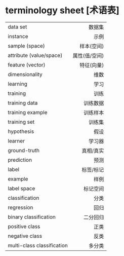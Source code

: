 # terminology sheet [术语表]
| | |
|:-|-:|
|data set|数据集|
|instance|示例|
|sample (space)|样本(空间)|
|attribute (value/space)|属性(值/空间)|
|feature (vector)|特征(向量)|
|dimensionality|维数|
|learning|学习|
|training|训练|
|training data|训练数据|
|training example|训练样本|
|training set|训练集|
|hypothesis|假设|
|learner|学习器|
|ground-truth|真相/真实|
|prediction|预测|
|label|标签/标记|
|example|样例|
|label space|标记空间|
|classification|分类|
|regression|回归|
|binary classification|二分回归|
|positive class|正类|
|negative class|反类|
|multi-class classification|多分类|
